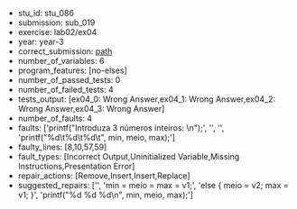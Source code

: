 - stu_id: stu_086	       
- submission: sub_019
- exercise: lab02/ex04
- year: year-3
- correct_submission: [path](https://github.com/pmorvalho/C-Pack-IPAs/blob/main/correct_submissions/year-3/lab02/ex04/ex04-stu_086-sub_022)
- number_of_variables: 6
- program_features: [no-elses] 
- number_of_passed_tests: 0
- number_of_failed_tests: 4
- tests_output: [ex04_0: Wrong Answer,ex04_1: Wrong Answer,ex04_2: Wrong Answer,ex04_3: Wrong Answer]
- number_of_faults: 4
- faults: ['printf("Introduza 3 números inteiros: \n");', '', '', 'printf("%d\t%d\t%d\t", min, meio, max);']
- faulty_lines: [8,10,57,59]
- fault_types: [Incorrect Output,Uninitialized Variable,Missing Instructions,Presentation Error]
- repair_actions: [Remove,Insert,Insert,Replace] 
- suggested_repairs: ['', 'min = meio = max = v1;', 'else { meio = v2; max = v1; }', 'printf("%d %d %d\n", min, meio, max);']